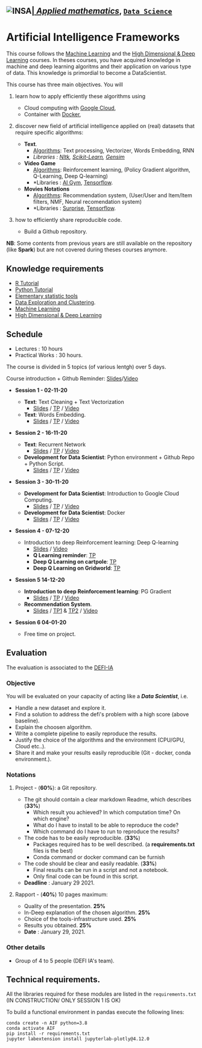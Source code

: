 ## <a href="http://www.insa-toulouse.fr/" ><img src="http://www.math.univ-toulouse.fr/~besse/Wikistat/Images/Logo_INSAvilletoulouse-RVB.png" style="float:left; max-width: 80px; display: inline" alt="INSA"/> |  [*Applied mathematics*](http://www.math.insa-toulouse.fr/fr/index.html), [`Data Science`](http://www.math.insa-toulouse.fr/fr/enseignement.html) 

# Artificial Intelligence Frameworks

This course follows the [Machine Learning](https://github.com/wikistat/Apprentissage) and the [High Dimensional & Deep Learning](https://github.com/wikistat/High-Dimensional-Deep-Learning) courses.
 In theses courses, you have acquired knowledge in machine and deep learning algoritms and their application on various type of data. This knowledge is primordial to become a DataScientist. 

This course has three main objectives. You will 

1. learn how to apply efficiently these algorithms using
    * Cloud computing with [Google Cloud](https://cloud.google.com/gcp/?utm_source=google&utm_medium=cpc&utm_campaign=emea-fr-all-en-dr-bkws-all-all-trial-e-gcp-1003963&utm_content=text-ad-none-any-DEV_c-CRE_167374210213-ADGP_Hybrid%20%7C%20AW%20SEM%20%7C%20BKWS%20~%20EXA_1:1_FR_EN_General_Cloud_TOP_google%20cloud%20platform-KWID_43700016295756942-kwd-26415313501-userloc_9055236&utm_term=KW_google%20cloud%20platform-ST_google%20cloud%20platform&ds_rl=1242853&ds_rl=1245734&ds_rl=1245734&gclid=EAIaIQobChMIvaa_9OmL4gIVFeaaCh3jnQIfEAAYASAAEgJyp_D_BwE),
    * Container with [Docker](https://www.docker.com),

2. discover new field of artificial intelligence applied on (real) datasets that require specific algorithms:
    * **Text**.
        * <ins>Algorithms</ins>: Text processing, Vectorizer, Words Embedding, RNN
        * *Libraries :  [Nltk](https://www.nltk.org/), [Scikit-Learn](https://www.tensorflow.org/), [Gensim](https://gym.openai.com/)*
    * **Video Game**
        * <ins>Algorithms</ins>: Reinforcement learning, (Policy Gradient algorithm, Q-Learning, Deep Q-learning)
        * *Libraries :  [AI Gym](https://gym.openai.com/), [Tensorflow](https://www.tensorflow.org/).
    * **Movies Notations**
        * <ins>Algorithms</ins>: Recommendation system, (User/User and Item/Item filters, NMF, Neural recomendation system)
        * *Libraries :  [Surprise](https://surprise.readthedocs.io/en/stable/index.html), [Tensorflow](https://www.tensorflow.org/).

3. how to efficiently share reproducible code. 
    * Build a Github repository.

**NB**: Some contents from previous years are still available on the repository (like **Spark**) but are not covered during theses courses anymore. 


## Knowledge requirements

- [R Tutorial](https://github.com/wikistat/Intro-R)
- [Python Tutorial](https://github.com/wikistat/Intro-Python)
- [Elementary statistic tools](https://github.com/wikistat/StatElem)
- [Data Exploration and Clustering](https://github.com/wikistat/Exploration). 
- [Machine Learning](https://github.com/wikistat/Apprentissage)
- [High Dimensional & Deep Learning](https://github.com/wikistat/High-Dimensional-Deep-Learning)


## Schedule

* Lectures : 10 hours
* Practical Works : 30 hours.

The course is divided in 5 topics (of various lentgh) over 5 days.

Course introduction + Github Reminder: [Slides](https://github.com/wikistat/AI-Frameworks/blob/master/slides/Course_Introduction.pdf)/[Video](https://youtu.be/PMwIehZd8Yg) <br>


- **Session 1 - 02-11-20**
   - **Text**: Text Cleaning + Text Vectorization
        * [Slides](https://github.com/wikistat/AI-Frameworks/blob/master/slides/Text_Cleaning_Vectorisation.pdf) / [TP](https://github.com/wikistat/AI-Frameworks/blob/master/Text/1_cleaning_vectorization.ipynb) / [Video](https://www.youtube.com/watch?v=z1svuMQ5iVU)
   - **Text**: Words Embedding.
        * [Slides](https://github.com/wikistat/AI-Frameworks/blob/master/slides/Text_Word_Embedding.pdf) / [TP](https://github.com/wikistat/AI-Frameworks/blob/master/Text/2_words_embedding.ipynb) / [Video](https://youtu.be/mB7Q-LC_vFU)
- **Session 2 - 16-11-20**
   - **Text**: Recurrent Network
        * [Slides](https://github.com/wikistat/AI-Frameworks/blob/master/slides/Text_Recurent_Neural_Network.pdf) / [TP](https://github.com/wikistat/AI-Frameworks/blob/master/Text/3_recurrent_neural_network.ipynb) / [Video](https://youtu.be/l4_52JCPupI)
   - **Development for Data Scientist**: Python environment + Github Repo + Python Script.
        * [Slides](https://github.com/wikistat/AI-Frameworks/blob/master/slides/Code_Development_Python.pdf) / [TP](https://github.com/wikistat/AI-Frameworks/tree/master/CodeDevelopment/TP.pdf) / [Video](https://youtu.be/gZLeTHQzloE)
- **Session 3 - 30-11-20**
   - **Development for Data Scientist**: Introduction to Google Cloud Computing.
        * [Slides](https://github.com/wikistat/AI-Frameworks/blob/master/slides/Code_Development_Google_Cloud.pdf) / [TP](https://github.com/wikistat/AI-Frameworks/tree/master/CodeDevelopment/TP.pdf) / [Video](https://youtu.be/FOsGsMrDJE8)
   - **Development for Data Scientist**: Docker
        * [Slides](https://github.com/wikistat/AI-Frameworks/blob/master/slides/Code_Development_Docker.pdf) / [TP](https://github.com/wikistat/AI-Frameworks/tree/master/CodeDevelopment/TP.pdf) / [Video](https://youtu.be/loMf5bFyzY4)
- **Session 4 - 07-12-20**
   * Introduction to deep Reinforcement learning: Deep Q-learning 
       - [Slides](https://github.com/wikistat/AI-Frameworks/blob/master/slides/Introduction_DRL_DeepQLearning.pdf) / [Video](https://youtu.be/C6NlqWIHJk8)
       - **Q Learning reminder**: [TP](https://github.com/wikistat/AI-Frameworks/tree/master/IntroductionDeepReinforcementLearning/Q_Learning.ipynb) 
       - **Deep Q Learning on cartpole**: [TP](https://github.com/wikistat/AI-Frameworks/tree/master/IntroductionDeepReinforcementLearning/Deep_Q_Learning_CartPole.ipynb) 
       - **Deep Q Learning on Gridworld**: [TP](https://github.com/wikistat/AI-Frameworks/tree/master/IntroductionDeepReinforcementLearning/Deep_Q_Learning_GridWorld.ipynb) 

- **Session 5 14-12-20**
    - **Introduction to deep Reinforcement learning**: PG Gradient
        * [Slides](https://github.com/wikistat/AI-Frameworks/blob/master/slides/Introduction_DRL_PG.pdf) / [TP](https://github.com/wikistat/AI-Frameworks/tree/master/IntroductionDeepReinforcementLearning/Policy_Gradient.ipynb) / [Video](https://www.youtube.com/watch?v=xadl6kfM5Bk)  
    - **Recommendation System**. 
        * [Slides](https://github.com/wikistat/AI-Frameworks/blob/master/slides/Recommendation_System.pdf) / [TP1](https://github.com/wikistat/AI-Frameworks/tree/master/RecomendationSystem/surprise.ipynb) & [TP2](https://github.com/wikistat/AI-Frameworks/tree/master/RecomendationSystem/tensorflow.ipynb) / [Video](https://youtu.be/VIUq9PP6h-w)
- **Session 6 04-01-20**
   - Free time on project.

   
## Evaluation

The evaluation is associated to the [DEFI-IA](https://defi-ia.insa-toulouse.fr/)

### Objective
    
You will be evaluated on your capacity of acting like a ***Data Scientist***, i.e. 

* Handle a new dataset and explore it.
* Find a solution to address the defi's problem with a high score (above baseline).
* Explain the choosen algorithm.
* Write a complete pipeline to easily reproduce the results.
* Justify the choice of the algorithms and the environment (CPU/GPU, Cloud etc..).
* Share it and make your results easily reproducible (Git -  docker, conda environment.).

### Notations

1. Project - (**60%**): a Git repository.
    * The git should contain a clear markdown Readme, which describes  (**33%**)
        * Which result you achieved? In which computation time? On which engine?
        * What do I have to install to be able to reproduce the code? 
        * Which command do I have to run to reproduce the results?
    * The code has to be easily reproducible.  (**33%**)
        * Packages required has to be well described.
         (a **requirements.txt** files is the best)
        * Conda command or docker command can be furnish 
    * The code should be clear and easily readable. (**33%**)
        * Final results can be run in a script and not a notebook.
        * Only final code can be found in this script. 
    * **Deadline** :  January 29 2021.
    
2. Rapport - (**40%**) 10 pages maximum:
    * Quality of the presentation. **25%**
    * In-Deep explanation of the chosen algorithm. **25%**
    * Choice of the tools-infrastructure used. **25%**
    * Results you obtained. **25%**
    * **Date** : January 29, 2021. 

### Other details

 * Group of 4 to 5 people (DEFI IA's team).
 
 ## Technical requirements. 
 
 All the libraries required for these modules are listed in the `requirements.txt` (IN CONSTRUCTION/ ONLY SESSION 1 IS OK)
 
 To build a functional environment in pandas execute the following lines:
 
 ```
conda create -n AIF python=3.8
conda activate AIF
pip install -r requirements.txt 
jupyter labextension install jupyterlab-plotly@4.12.0
```